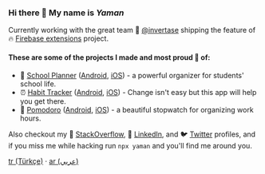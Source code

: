 ### Hi there 👋 My name is _Yaman_

Currently working with the great team 🐝 [@invertase](https://github.com/invertase) shipping the feature of 🔥 [Firebase extensions](https://firebase.google.com/products/extensions) project.

#### These are some of the projects I made and most proud 🫶 of:

- 🎒 <ins>School Planner</ins> ([Android](https://play.google.com/store/apps/details?id=com.swazerlab.schoolplanner), [iOS](https://apps.apple.com/us/app/school-planner-timetable/id1520179572?platform=iphone)) - a powerful organizer for students' school life.
- ⏰ <ins>Habit Tracker</ins> ([Android](https://play.google.com/store/apps/details?id=com.swazer.habittracker), [iOS](https://apps.apple.com/us/app/habit-tracker-focus/id1552899398?platform=iphone)) - Change isn't easy but this app will help you get there.
- 🍅 <ins>Pomodoro</ins> ([Android](https://play.google.com/store/apps/details?id=com.swazer.timetracker), [iOS](https://apps.apple.com/us/app/time-tracker-pomodoro/id1615384208?platform=iphone)) - a beautiful stopwatch for organizing work hours.

Also checkout my 💬 [StackOverflow](https://stackoverflow.com/users/1839334/heysem-katibi), 🔗 [LinkedIn](https://www.linkedin.com/in/yamankatby), and 🐦 [Twitter](https://twitter.com/yamankatby) profiles, and if you miss me while hacking run `npx yaman` and you'll find me around you.

[tr (Türkçe)](https://github.com/yamankatby/yamankatby) · [ar (عربي)](https://github.com/yamankatby/yamankatby)

<!--
**yamankatby/yamankatby** is a ✨ _special_ ✨ repository because its `README.md` (this file) appears on your GitHub profile.

Here are some ideas to get you started:

- 🔭 I’m currently working on ...
- 🌱 I’m currently learning ...
- 👯 I’m looking to collaborate on ...
- 🤔 I’m looking for help with ...
- 💬 Ask me about ...
- 📫 How to reach me: ...
- 😄 Pronouns: ...
- ⚡ Fun fact: ...
-->

